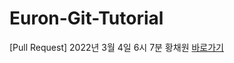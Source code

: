 # Euron-Git-Tutorial
[Pull Request] 2022년 3월 4일 6시 7분 황채원 
[바로가기](https://cafe.naver.com/ewhaeuron/177)
